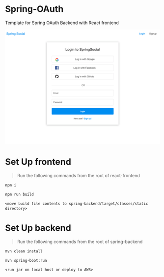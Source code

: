 # Spring-OAuth
Template for Spring OAuth Backend with React frontend

![oauth](./o.png)

# Set Up frontend
> Run the following commands from the root of react-frontend
```
npm i
```
```
npm run build
```
```
<move build file contents to spring-backend/target/classes/static directory>
```

# Set Up backend
> Run the following commands from the root of spring-backend
```
mvn clean install
```
```
mvn spring-boot:run
```
```
<run jar on local host or deploy to AWS>